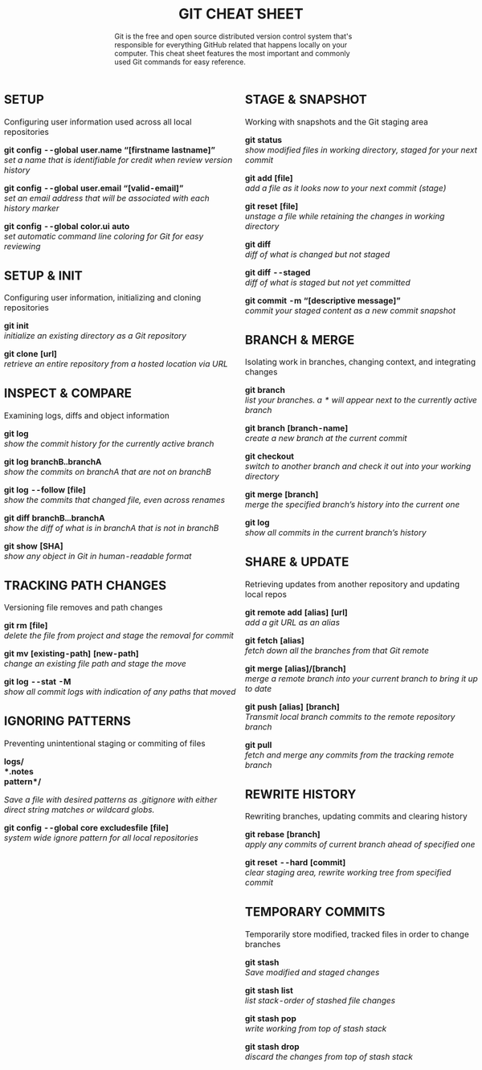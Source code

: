 
<table style="width:100%;height: auto;">

  <tr colspan="2">
  <h1 style="text-align: center;"> GIT CHEAT SHEET </h1>
  <p>
Git is the free and open source distributed version control system that's responsible for everything GitHub related that happens locally on your computer. This cheat sheet features the most important and commonly used Git commands for easy reference.
</p>
    </tr>
  <tr style="width:50%;height: auto;position: absolute;left:0">
  <td>

## SETUP

<div style="">
<p >
Configuring user information used across all local repositories

**git config --global user.name “[firstname lastname]”**<br/>
_set a name that is identifiable for credit when review version history_

**git config --global user.email “[valid-email]”**<br/>
_set an email address that will be associated with each history marker_

**git config --global color.ui auto**<br/>
_set automatic command line coloring for Git for easy reviewing_

</p>
</div>

## SETUP & INIT

<p>
Configuring user information, initializing and cloning repositories

**git init**<br/>
_initialize an existing directory as a Git repository_

**git clone [url]**<br/>
_retrieve an entire repository from a hosted location via URL_

</p>

## INSPECT & COMPARE

Examining logs, diffs and object information

**git log**<br/>
_show the commit history for the currently active branch_

**git log branchB..branchA**<br/>
_show the commits on branchA that are not on branchB_

**git log --follow [file]**<br/>
_show the commits that changed file, even across renames_

**git diff branchB...branchA**<br/>
_show the diff of what is in branchA that is not in branchB_

**git show [SHA]**<br/>
_show any object in Git in human-readable format_

## TRACKING PATH CHANGES

Versioning file removes and path changes

**git rm [file]**<br/>
_delete the file from project and stage the removal for commit_

**git mv [existing-path] [new-path]**<br/>
_change an existing file path and stage the move_

**git log --stat -M**<br/>
_show all commit logs with indication of any paths that moved_

## IGNORING PATTERNS

Preventing unintentional staging or commiting of files

**logs/ <br/>
\*.notes <br/>
pattern\*/**

_Save a file with desired patterns as .gitignore with either direct string matches or wildcard globs._

**git config --global core excludesfile [file]**<br/>
_system wide ignore pattern for all local repositories_

</td>

  </tr>
  </tr>
  <tr style="width:50%;height: auto;position: absolute;left: 50%; right: 0">
<td>

## STAGE & SNAPSHOT

<p>
Working with snapshots and the Git staging area

**git status**<br/>
_show modified files in working directory, staged for your next commit_

**git add [file]**<br/>
_add a file as it looks now to your next commit (stage)_

**git reset [file]**<br/>
_unstage a file while retaining the changes in working directory_

**git diff**<br/>
_diff of what is changed but not staged_

**git diff --staged**<br/>
_diff of what is staged but not yet committed_

**git commit -m “[descriptive message]”**<br/>
_commit your staged content as a new commit snapshot_

</p>

## BRANCH & MERGE

<p>
Isolating work in branches, changing context, and integrating changes

**git branch**<br/>
_list your branches. a \* will appear next to the currently active branch_

**git branch [branch-name]**<br/>
_create a new branch at the current commit_

**git checkout**<br/>
_switch to another branch and check it out into your working directory_

**git merge [branch]**<br/>
_merge the specified branch’s history into the current one_

**git log**<br/>
_show all commits in the current branch’s history_

</p>

## SHARE & UPDATE

Retrieving updates from another repository and updating local repos

**git remote add [alias] [url]**<br/>
_add a git URL as an alias_

**git fetch [alias]**<br/>
_fetch down all the branches from that Git remote_

**git merge [alias]/[branch]**<br/>
_merge a remote branch into your current branch to bring it up to date_

**git push [alias] [branch]**<br/>
_Transmit local branch commits to the remote repository branch_

**git pull**<br/>
_fetch and merge any commits from the tracking remote branch_

## REWRITE HISTORY

Rewriting branches, updating commits and clearing history

**git rebase [branch]**<br/>
_apply any commits of current branch ahead of specified one_

**git reset --hard [commit]**<br/>
_clear staging area, rewrite working tree from specified commit_

## TEMPORARY COMMITS

Temporarily store modified, tracked files in order to change branches

**git stash**<br/>
_Save modified and staged changes_

**git stash list**<br/>
_list stack-order of stashed file changes_

**git stash pop**<br/>
_write working from top of stash stack_

**git stash drop**<br/>
_discard the changes from top of stash stack_

</td>
  </tr>

</table>

